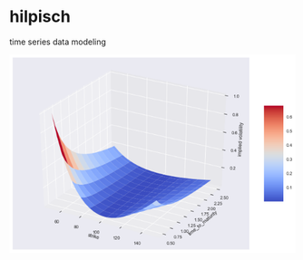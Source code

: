 # hilpisch
time series data modeling 


![](https://github.com/allaccountstaken/hilpisch/blob/master/Images/Implied%20Vol%20in%203D.png)
